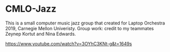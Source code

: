 # CMLO-Jazz
This is a small computer music jazz group that created for Laptop Orchestra 2019, Carnegie Mellon Univeristy. Group work: credit to my teammates Zeynep Kortut and Nina Edwards.

https://www.youtube.com/watch?v=3OYhC3KNt-g&t=1649s
